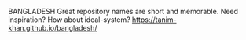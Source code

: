 BANGLADESH
Great repository names are short and memorable. Need inspiration? How about ideal-system? 
https://tanim-khan.github.io/bangladesh/

